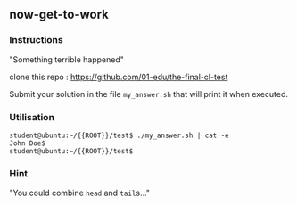 ## now-get-to-work

### Instructions

"Something terrible happened"

clone this repo : https://github.com/01-edu/the-final-cl-test

Submit your solution in the file `my_answer.sh` that will print it when executed.

### Utilisation

```console
student@ubuntu:~/{{ROOT}}/test$ ./my_answer.sh | cat -e
John Doe$
student@ubuntu:~/{{ROOT}}/test$
```

### Hint

"You could combine `head` and `tail`s..."
